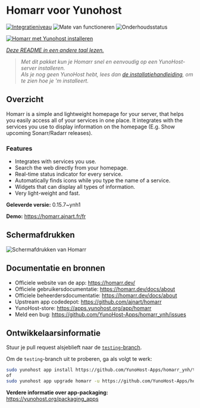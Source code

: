 <!--
NB: Deze README is automatisch gegenereerd door <https://github.com/YunoHost/apps/tree/master/tools/readme_generator>
Hij mag NIET handmatig aangepast worden.
-->

# Homarr voor Yunohost

[![Integratieniveau](https://dash.yunohost.org/integration/homarr.svg)](https://ci-apps.yunohost.org/ci/apps/homarr/) ![Mate van functioneren](https://ci-apps.yunohost.org/ci/badges/homarr.status.svg) ![Onderhoudsstatus](https://ci-apps.yunohost.org/ci/badges/homarr.maintain.svg)

[![Homarr met Yunohost installeren](https://install-app.yunohost.org/install-with-yunohost.svg)](https://install-app.yunohost.org/?app=homarr)

*[Deze README in een andere taal lezen.](./ALL_README.md)*

> *Met dit pakket kun je Homarr snel en eenvoudig op een YunoHost-server installeren.*  
> *Als je nog geen YunoHost hebt, lees dan [de installatiehandleiding](https://yunohost.org/install), om te zien hoe je 'm installeert.*

## Overzicht

Homarr is a simple and lightweight homepage for your server, that helps you easily access all of your services in one place.
It integrates with the services you use to display information on the homepage (E.g. Show upcoming Sonarr/Radarr releases).

### Features

- Integrates with services you use.
- Search the web directly from your homepage.
- Real-time status indicator for every service.
- Automatically finds icons while you type the name of a service.
- Widgets that can display all types of information.
- Very light-weight and fast.


**Geleverde versie:** 0.15.7~ynh1

**Demo:** <https://homarr.ajnart.fr/fr>

## Schermafdrukken

![Schermafdrukken van Homarr](./doc/screenshots/screenshot.png)

## Documentatie en bronnen

- Officiele website van de app: <https://homarr.dev/>
- Officiele gebruikersdocumentatie: <https://homarr.dev/docs/about>
- Officiele beheerdersdocumentatie: <https://homarr.dev/docs/about>
- Upstream app codedepot: <https://github.com/ajnart/homarr>
- YunoHost-store: <https://apps.yunohost.org/app/homarr>
- Meld een bug: <https://github.com/YunoHost-Apps/homarr_ynh/issues>

## Ontwikkelaarsinformatie

Stuur je pull request alsjeblieft naar de [`testing`-branch](https://github.com/YunoHost-Apps/homarr_ynh/tree/testing).

Om de `testing`-branch uit te proberen, ga als volgt te werk:

```bash
sudo yunohost app install https://github.com/YunoHost-Apps/homarr_ynh/tree/testing --debug
of
sudo yunohost app upgrade homarr -u https://github.com/YunoHost-Apps/homarr_ynh/tree/testing --debug
```

**Verdere informatie over app-packaging:** <https://yunohost.org/packaging_apps>
